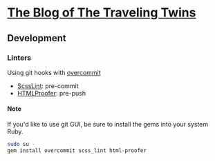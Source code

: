 # [The Blog of The Traveling Twins](http://blog.ttwns.tw)

## Development

### Linters

Using git hooks with [overcommit](https://github.com/brigade/overcommit)

* [ScssLint](https://github.com/brigade/scss-lint): pre-commit
* [HTMLProofer](https://github.com/gjtorikian/html-proofer): pre-push

#### Note

If you'd like to use git GUI, be sure to install the gems into your system Ruby.

```sh
sudo su -
gem install overcommit scss_lint html-proofer
```
